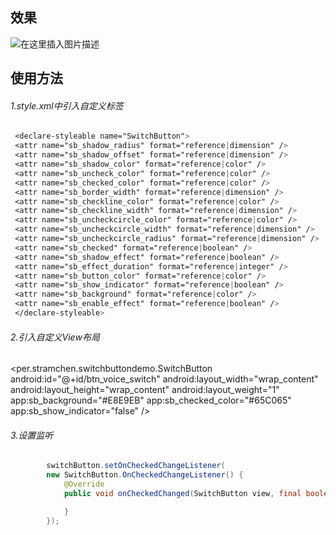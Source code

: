 ## 效果
![在这里插入图片描述](https://img-blog.csdnimg.cn/20200615165613837.gif#pic_center)
## 使用方法
###### 1.style.xml中引入自定义标签
```css
 <declare-styleable name="SwitchButton">
 <attr name="sb_shadow_radius" format="reference|dimension" />
 <attr name="sb_shadow_offset" format="reference|dimension" />
 <attr name="sb_shadow_color" format="reference|color" />
 <attr name="sb_uncheck_color" format="reference|color" />
 <attr name="sb_checked_color" format="reference|color" />
 <attr name="sb_border_width" format="reference|dimension" />
 <attr name="sb_checkline_color" format="reference|color" />
 <attr name="sb_checkline_width" format="reference|dimension" />
 <attr name="sb_uncheckcircle_color" format="reference|color" />
 <attr name="sb_uncheckcircle_width" format="reference|dimension" />
 <attr name="sb_uncheckcircle_radius" format="reference|dimension" />
 <attr name="sb_checked" format="reference|boolean" />
 <attr name="sb_shadow_effect" format="reference|boolean" />
 <attr name="sb_effect_duration" format="reference|integer" />
 <attr name="sb_button_color" format="reference|color" />
 <attr name="sb_show_indicator" format="reference|boolean" />
 <attr name="sb_background" format="reference|color" />
 <attr name="sb_enable_effect" format="reference|boolean" />
 </declare-styleable>
```

###### 2.引入自定义View布局
<per.stramchen.switchbuttondemo.SwitchButton
            android:id="@+id/btn_voice_switch"
            android:layout_width="wrap_content"
            android:layout_height="wrap_content"
            android:layout_weight="1"
            app:sb_background="#E8E9EB"
            app:sb_checked_color="#65C065"
            app:sb_show_indicator="false" />


###### 3.设置监听

```java
        switchButton.setOnCheckedChangeListener(
        new SwitchButton.OnCheckedChangeListener() {
            @Override
            public void onCheckedChanged(SwitchButton view, final boolean isChecked) {

            }
        });
```